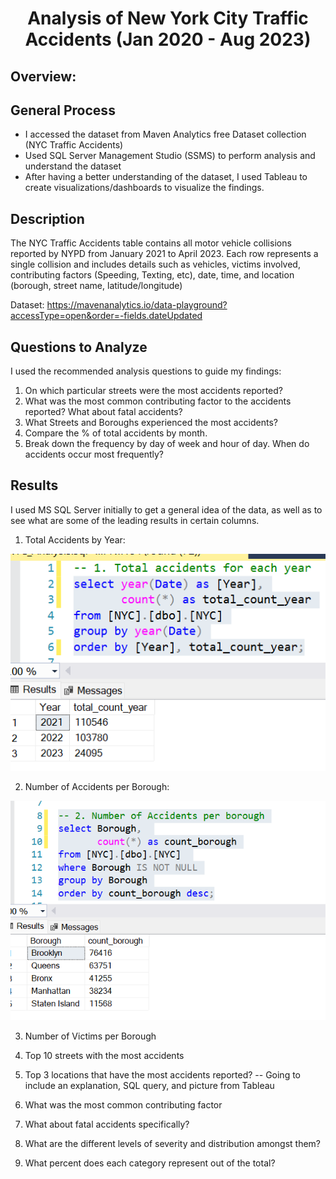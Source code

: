# <p align='center'>Analysis of New York City Traffic Accidents (Jan 2020 - Aug 2023)</p>

## Overview:

## General Process
* I accessed the dataset from Maven Analytics free Dataset collection (NYC Traffic Accidents)
* Used SQL Server Management Studio (SSMS) to perform analysis and understand the dataset
* After having a better understanding of the dataset, I used Tableau to create visualizations/dashboards to visualize the findings.

## Description
The NYC Traffic Accidents table contains all motor vehicle collisions reported by NYPD from January 2021 to April 2023. Each row represents a single collision and includes details such as vehicles, victims involved, contributing factors (Speeding, Texting, etc), date, time, and location (borough, street name, latitude/longitude)

Dataset: https://mavenanalytics.io/data-playground?accessType=open&order=-fields.dateUpdated 

## Questions to Analyze
I used the recommended analysis questions to guide my findings:
1. On which particular streets were the most accidents reported?
2. What was the most common contributing factor to the accidents reported? What about fatal accidents?
3. What Streets and Boroughs experienced the most accidents?
4. Compare the % of total accidents by month.
5. Break down the frequency by day of week and hour of day. When do accidents occur most frequently?

## Results
I used MS SQL Server initially to get a general idea of the data, as well as to see what are some of the leading results in certain columns.
1. Total Accidents by Year:

![text](https://github.com/Nussev/NYC_Accidents_Analysis/blob/main/Query%20Images/%231_Total_Accidents.png)

2. Number of Accidents per Borough:

![text](https://github.com/Nussev/NYC_Accidents_Analysis/blob/main/Query%20Images/%232_Borough_Accidents.png)

3. Number of Victims per Borough



5. Top 10 streets with the most accidents

6. Top 3 locations that have the most accidents reported?
-- Going to include an explanation, SQL query, and picture from Tableau

7. What was the most common contributing factor
8. What about fatal accidents specifically?
9. What are the different levels of severity and distribution amongst them?
10. What percent does each category represent out of the total?



